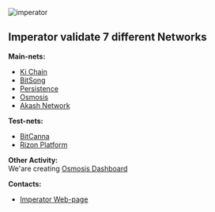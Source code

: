 ![imperator](https://user-images.githubusercontent.com/38581319/121066529-492ded80-c7ca-11eb-944f-f03a437b46c5.png)

## Imperator validate 7 different Networks

**Main-nets:** <br />
- [Ki Chain](https://www.mintscan.io/ki-chain/validators/kivaloper1zjmeu3nv6s90sa00ljdz4hswf7qs6f9rpjutgv)
- [BitSong](https://explorebitsong.com/staking/bitsongvaloper1stxt50ygdlfwu7erkyps3j4wfq6vx935ry53ne)
- [Persistence](https://explorer.persistence.one/validator?address=persistencevaloper1ydtka79nhg62v36lgre6vlfjauvlelau9rvgwh)
- [Osmosis](https://www.mintscan.io/osmosis/validators/osmovaloper1t8qckan2yrygq7kl9apwhzfalwzgc2429p8f0s)
- [Akash Network](https://www.mintscan.io/akash/validators/akashvaloper1enhj36w6clcm5fjnp87jnffnkthfux2uj88l6h)

**Test-nets:** <br />
- [BitCanna](https://testnet-explorer.bitcanna.io/validator/bcnavaloper15pvtfel6qgqjuplmq0xgy5jtqpptu0c0qeuv0r)
- [Rizon Platform](https://testnet.mintscan.io/rizon/validators/rizonvaloper1xsrzc095jltsqgn5h6nurgr93tf25d28jpmkn3)

**Other Activity:** <br />
We'are creating [Osmosis Dashboard](https://osmosis.imperator.co/)

**Contacts:** <br />
- [Imperator Web-page](https://imperator.co/)


